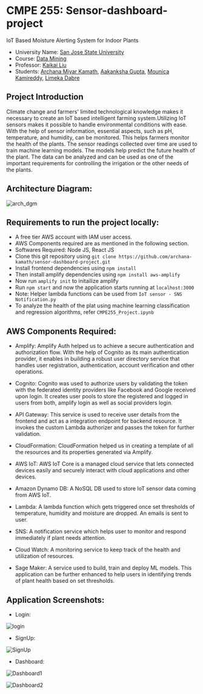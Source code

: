 # CMPE 255: Sensor-dashboard-project
IoT Based Moisture Alerting System for Indoor Plants

* University Name: [San Jose State University](http://www.sjsu.edu/)
* Course: [Data Mining](https://catalog.sjsu.edu/preview_course_nopop.php?catoid=12&coid=58423)
* Professor: [Kaikai Liu](https://cmpe.sjsu.edu/profile/kaikai-liu)
* Students: [Archana Miyar Kamath](https://www.linkedin.com/in/archana-kamath-018/), [Aakanksha Gupta](https://www.linkedin.com/in/aakanksha-gupta-739ab993?originalSubdomain=in), [Mounica Kamireddy](https://www.linkedin.com/in/mounica-kamireddy/), [Limeka Dabre](https://www.linkedin.com/in/limekadabre/)

## Project Introduction

Climate change and farmers' limited technological knowledge makes it necessary to create an IoT based intelligent farming system.Utilizing IoT sensors makes it possible to handle environmental conditions with ease. With the help of sensor information, essential aspects, such as pH, temperature, and humidity, can be monitored. This helps farmers monitor the health of the plants. The sensor readings collected over time are used to train machine learning models. The models help predict the future health of the plant. The data can be analyzed and can be used as one of the important requirements for controlling the irrigation or the other needs of the plants.

## Architecture Diagram:

![arch_dgm](https://user-images.githubusercontent.com/27188674/207071902-9c14de83-0e15-430e-a38e-5c1e6b9f7223.png)

## Requirements to run the project locally:

* A free tier AWS account with IAM user access.
* AWS Components required are as mentioned in the following section.
* Softwares Required: Node JS, React JS
* Clone this git repository using ```git clone https://github.com/archana-kamath/sensor-dashboard-project.git```
* Install frontend dependencies using ```npm install```
* Then install amplify dependencies using ```npm install aws-amplify```
* Now run ```amplify init``` to initailize amplify
* Run ```npm start``` and now the application starts running at ```localhost:3000```
* Note: Helper lambda functions can be used from ```IoT sensor - SNS Notification.py```
* To analyze the health of the plat using machine learning classification and regression algorithms, refer ```CMPE255_Project.ipynb```

## AWS Components Required:

* Amplify: Amplify Auth helped us to achieve a secure authentication and authorization flow. With the help of Cognito as its main authentication provider, it enables in                  building a  robust user directory service that handles user registration, authentication, account verification and other operations.   

* Cognito: Cognito was used to authorize users by validating the token with the federated identity providers like Facebook and Google received upon login. It creates user                pools to store the registered and logged in users from both, amplify login as well as social providers login.

* API Gateway: This service is used to receive user details from the frontend and act as a integration endpoint for backend resource. It invokes the custom Lambda authorizer                 and passes the token for further validation.

* CloudFormation:  CloudFormation helped us in creating a template of all the resources and its properties generated via Amplify. 

* AWS IoT: AWS IoT Core is a managed cloud service that lets connected devices easily and securely interact with cloud applications and other devices.

* Amazon Dynamo DB: A NoSQL DB used to store IoT sensor data coming from AWS IoT. 

* Lambda: A lambda function which gets triggered once set thresholds of temperature, humidity and moisture are dropped. An emails is sent to user. 

* SNS: A notification service which helps user to monitor and respond immediately if plant needs attention.

* Cloud Watch: A monitoring service to keep track of the health and utilization of resources.

* Sage Maker: A service used to build, train and deploy ML models. This application can be further enhanced to help users in identifying trends of plant health based on set thresholds.

## Application Screenshots:

* Login:

![login](https://user-images.githubusercontent.com/27188674/207077158-f888e81b-fe24-4afd-8262-86ffa38117e0.png)

* SignUp:

![SignUp](https://user-images.githubusercontent.com/27188674/207077472-48ede52f-8296-4d0e-9024-9e6808fed7c9.png)

* Dashboard:

![Dashboard1](https://user-images.githubusercontent.com/27188674/207078979-20405f84-c579-46b0-a8b1-266f2a676585.png)

![Dashboard2](https://user-images.githubusercontent.com/27188674/207078919-228b30b1-fe23-461a-8d61-cc7391cff584.png)









